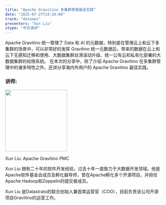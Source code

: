 ```yaml
---
title: "Apache Gravitino 多集群管理最佳实践"
date: "2025-07-27T14:30:00"
track: "dataops"
presenters: "Xun Liu"
stype: "中文演讲"
---
```


Apache Gravitino 统一管理了 Data 和 AI 的元数据，特别是在管理云上和云下多集群的场景中，可以非常好的发挥 Gravitino 统一元数据后，带来的数据在云上和云下无感知迁移和使用、大数据集群丝滑滚动升级、统一公有云和私有化部署的大数据集群的权限系统。
在本次的分享中，除了介绍 Apache Gravitino 在多集群管理中的诸多特性之外，还讲分享海内外用户的 Apache Gravitino  最佳实践。

### 讲师:

<img src="https://sessionize.com/image/3a57-400o400o1-HHMKT93DXTop9ZVUktXYvG.jpg" width="200" /><br/>

Xun Liu: Apache Gravitino PMC

Xun Liu 拥有二十年的软件开发经验，过去十年一直致力于大数据开发领域。他是Apache软件基金会成员及孵化器导师，曾在Apache孵化多个开源项目，并担任Apache Hadoop和Zeppelin的提交者成员。

Xun Liu 是Datastrato的联合创始人兼首席运营官（COO），目前负责该公司开源项目Gravitino的运营工作。